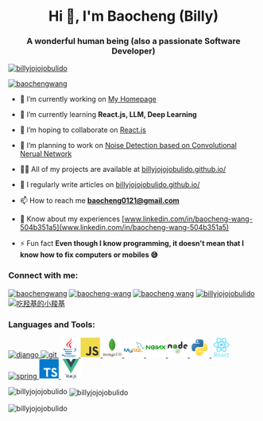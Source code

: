 <h1 align="center">Hi 👋, I'm Baocheng (Billy)</h1>
<h3 align="center">A wonderful human being (also a passionate Software Developer)</h3>

<p align="left"> <a href="https://github.com/ryo-ma/github-profile-trophy"><img src="https://github-profile-trophy.vercel.app/?username=billyjojojobulido" alt="billyjojojobulido" /></a> </p>

<p align="left"> <a href="https://twitter.com/baochengwang" target="blank"><img src="https://img.shields.io/twitter/follow/baochengwang?logo=twitter&style=for-the-badge" alt="baochengwang" /></a> </p>

- 🔭 I’m currently working on [My Homepage](https://github.com/billyjojojobulido/billyjojojobulido.github.io)

- 🌱 I’m currently learning **React.js, LLM, Deep Learning**

- 👯 I’m hoping to collaborate on [React.js](https://github.com/facebook/react)

- 🎯 I’m planning to work on [Noise Detection based on Convolutional Nerual Network](https://github.com/billyjojojobulido/Angji-CNN-NoiseDetection)

- 👨‍💻 All of my projects are available at [billyjojojobulido.github.io/](billyjojojobulido.github.io/)

- 📝 I regularly write articles on [billyjojojobulido.github.io/](billyjojojobulido.github.io/)

- 📫 How to reach me **baocheng0121@gmail.com**

- 📄 Know about my experiences [www.linkedin.com/in/baocheng-wang-504b351a5](www.linkedin.com/in/baocheng-wang-504b351a5)

- ⚡ Fun fact **Even though I know programming, it doesn't mean that I know how to fix computers or mobiles 😅**

<h3 align="left">Connect with me:</h3>
<p align="left">
<a href="https://twitter.com/baochengwang" target="blank"><img align="center" src="https://raw.githubusercontent.com/rahuldkjain/github-profile-readme-generator/master/src/images/icons/Social/twitter.svg" alt="baochengwang" height="30" width="40" /></a>
<a href="https://linkedin.com/in/baocheng-wang" target="blank"><img align="center" src="https://raw.githubusercontent.com/rahuldkjain/github-profile-readme-generator/master/src/images/icons/Social/linked-in-alt.svg" alt="baocheng-wang" height="30" width="40" /></a>
<a href="https://fb.com/baocheng wang" target="blank"><img align="center" src="https://raw.githubusercontent.com/rahuldkjain/github-profile-readme-generator/master/src/images/icons/Social/facebook.svg" alt="baocheng wang" height="30" width="40" /></a>
<a href="https://instagram.com/billyjojojobulido" target="blank"><img align="center" src="https://raw.githubusercontent.com/rahuldkjain/github-profile-readme-generator/master/src/images/icons/Social/instagram.svg" alt="billyjojojobulido" height="30" width="40" /></a>
<a href="https://www.leetcode.com/吃羟基的小羧基" target="blank"><img align="center" src="https://raw.githubusercontent.com/rahuldkjain/github-profile-readme-generator/master/src/images/icons/Social/leet-code.svg" alt="吃羟基的小羧基" height="30" width="40" /></a>
</p>

<h3 align="left">Languages and Tools:</h3>
<p align="left"> <a href="https://www.djangoproject.com/" target="_blank" rel="noreferrer"> <img src="https://cdn.worldvectorlogo.com/logos/django.svg" alt="django" width="40" height="40"/> </a> <a href="https://git-scm.com/" target="_blank" rel="noreferrer"> <img src="https://www.vectorlogo.zone/logos/git-scm/git-scm-icon.svg" alt="git" width="40" height="40"/> </a> <a href="https://www.java.com" target="_blank" rel="noreferrer"> <img src="https://raw.githubusercontent.com/devicons/devicon/master/icons/java/java-original.svg" alt="java" width="40" height="40"/> </a> <a href="https://developer.mozilla.org/en-US/docs/Web/JavaScript" target="_blank" rel="noreferrer"> <img src="https://raw.githubusercontent.com/devicons/devicon/master/icons/javascript/javascript-original.svg" alt="javascript" width="40" height="40"/> </a> <a href="https://www.mongodb.com/" target="_blank" rel="noreferrer"> <img src="https://raw.githubusercontent.com/devicons/devicon/master/icons/mongodb/mongodb-original-wordmark.svg" alt="mongodb" width="40" height="40"/> </a> <a href="https://www.mysql.com/" target="_blank" rel="noreferrer"> <img src="https://raw.githubusercontent.com/devicons/devicon/master/icons/mysql/mysql-original-wordmark.svg" alt="mysql" width="40" height="40"/> </a> <a href="https://www.nginx.com" target="_blank" rel="noreferrer"> <img src="https://raw.githubusercontent.com/devicons/devicon/master/icons/nginx/nginx-original.svg" alt="nginx" width="40" height="40"/> </a> <a href="https://nodejs.org" target="_blank" rel="noreferrer"> <img src="https://raw.githubusercontent.com/devicons/devicon/master/icons/nodejs/nodejs-original-wordmark.svg" alt="nodejs" width="40" height="40"/> </a> <a href="https://www.python.org" target="_blank" rel="noreferrer"> <img src="https://raw.githubusercontent.com/devicons/devicon/master/icons/python/python-original.svg" alt="python" width="40" height="40"/> </a> <a href="https://reactjs.org/" target="_blank" rel="noreferrer"> <img src="https://raw.githubusercontent.com/devicons/devicon/master/icons/react/react-original-wordmark.svg" alt="react" width="40" height="40"/> </a> <a href="https://spring.io/" target="_blank" rel="noreferrer"> <img src="https://www.vectorlogo.zone/logos/springio/springio-icon.svg" alt="spring" width="40" height="40"/> </a> <a href="https://www.typescriptlang.org/" target="_blank" rel="noreferrer"> <img src="https://raw.githubusercontent.com/devicons/devicon/master/icons/typescript/typescript-original.svg" alt="typescript" width="40" height="40"/> </a> <a href="https://vuejs.org/" target="_blank" rel="noreferrer"> <img src="https://raw.githubusercontent.com/devicons/devicon/master/icons/vuejs/vuejs-original-wordmark.svg" alt="vuejs" width="40" height="40"/> </a> </p>

<p><img align="left" src="https://github-readme-stats.vercel.app/api/top-langs?username=billyjojojobulido&show_icons=true&locale=en&layout=compact" alt="billyjojojobulido" /></p>

<p>&nbsp;<img align="center" src="https://github-readme-stats.vercel.app/api?username=billyjojojobulido&show_icons=true&locale=en" alt="billyjojojobulido" /></p>

<p><img align="center" src="https://github-readme-streak-stats.herokuapp.com/?user=billyjojojobulido&" alt="billyjojojobulido" /></p>
